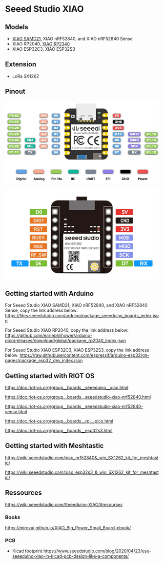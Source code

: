 # Seeed Studio XIAO

## Models

* [XIAO SAMD21](https://wiki.seeedstudio.com/Seeeduino-XIAO/), XIAO nRF52840, and XIAO nRF52840 Sense
* XIAO RP2040, [XIAO RP2340](https://wiki.seeedstudio.com/getting-started-xiao-rp2350/)
* XIAO ESP32C3, XIAO ESP32S3

## Extension

* LoRa SX1262


## Pinout

![](images/imageXIAO_nRF52840-2.webp)

![](images/image_Wio-SX1262_-1.webp)

## Getting started with Arduino

For Seeed Studio XIAO SAMD21, XIAO nRF52840, and XIAO nRF52840 Sense, copy the link address below: https://files.seeedstudio.com/arduino/package_seeeduino_boards_index.json

For Seeed Studio XIAO RP2040, copy the link address below: https://github.com/earlephilhower/arduino-pico/releases/download/global/package_rp2040_index.json

For Seeed Studio XIAO ESP32C3, XIAO ESP32S3, copy the link address below: https://raw.githubusercontent.com/espressif/arduino-esp32/gh-pages/package_esp32_dev_index.json


## Getting started with RIOT OS

https://doc.riot-os.org/group__boards__seeeduino__xiao.html

https://doc.riot-os.org/group__boards__seeedstudio-xiao-nrf52840.html

https://doc.riot-os.org/group__boards__seeedstudio-xiao-nrf52840-sense.html

https://doc.riot-os.org/group__boards__rpi__pico.html

https://doc.riot-os.org/group__boards__esp32s3.html


## Getting started with Meshtastic

https://wiki.seeedstudio.com/xiao_nrf52840&_wio_SX1262_kit_for_meshtastic/

https://wiki.seeedstudio.com/xiao_esp32s3_&_wio_SX1262_kit_for_meshtastic/

## Ressources

https://wiki.seeedstudio.com/Seeeduino-XIAO/#resourses

### Books

https://mjrovai.github.io/XIAO_Big_Power_Small_Board-ebook/

### PCB

* Kicad footprint https://www.seeedstudio.com/blog/2020/04/23/use-seeeduino-xiao-in-kicad-pcb-design-like-a-components/


